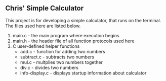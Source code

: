 ## Chris' Simple Calculator
This project is for developing a simple calculator, that runs on the terminal. The files used here are  listed below.
1. main.c - the main program where execution begins
2. main.h - the header file of all function protocols used here
3. C user-defined helper functions
    *	add.c - function for adding two numbers
    *	subtract.c - subtracts two numbers
    *	mul.c -  multplies two numbers together
    *	div.c - divides two numbers
    *   info-display.c - displays startup information about calculator
